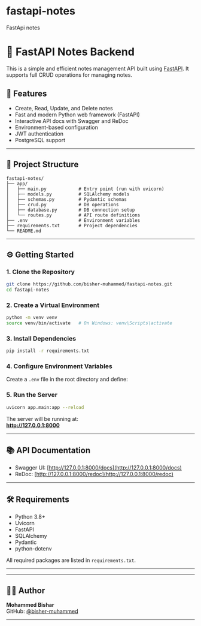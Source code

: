 # fastapi-notes
FastApi  notes
# 📝 FastAPI Notes Backend

This is a simple and efficient notes management API built using [FastAPI](https://fastapi.tiangolo.com/). It supports full CRUD operations for managing notes.

## 🚀 Features

- Create, Read, Update, and Delete notes
- Fast and modern Python web framework (FastAPI)
- Interactive API docs with Swagger and ReDoc
- Environment-based configuration
- JWT authentication
-  PostgreSQL support

---

## 📁 Project Structure

```
fastapi-notes/
├── app/
│   ├── main.py            # Entry point (run with uvicorn)
│   ├── models.py          # SQLAlchemy models
│   ├── schemas.py         # Pydantic schemas
│   ├── crud.py            # DB operations
│   ├── database.py        # DB connection setup
│   └── routes.py          # API route definitions
├── .env                   # Environment variables
├── requirements.txt       # Project dependencies
└── README.md
```

---

## ⚙️ Getting Started

### 1. Clone the Repository

```bash
git clone https://github.com/bisher-muhammed/fastapi-notes.git
cd fastapi-notes
```

### 2. Create a Virtual Environment

```bash
python -m venv venv
source venv/bin/activate   # On Windows: venv\Scripts\activate
```

### 3. Install Dependencies

```bash
pip install -r requirements.txt
```

### 4. Configure Environment Variables

Create a `.env` file in the root directory and define:



### 5. Run the Server

```bash
uvicorn app.main:app --reload
```

The server will be running at:  
**http://127.0.0.1:8000**

---

## 📚 API Documentation

- Swagger UI: [http://127.0.0.1:8000/docs](http://127.0.0.1:8000/docs)
- ReDoc: [http://127.0.0.1:8000/redoc](http://127.0.0.1:8000/redoc)

---

## 🛠️ Requirements

- Python 3.8+
- Uvicorn
- FastAPI
- SQLAlchemy
- Pydantic
- python-dotenv

All required packages are listed in `requirements.txt`.

---






---

## 🧑‍💻 Author

**Mohammed Bishar**  
GitHub: [@bisher-muhammed](https://github.com/bisher-muhammed)

---



